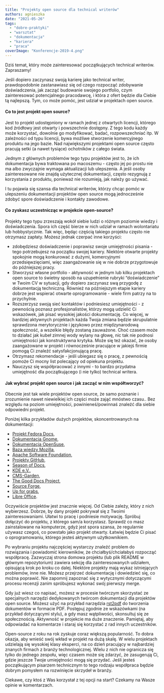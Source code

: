 ```yaml
---
title: "Projekty open source dla technical writerów"
authors: agnieszka
date: "2021-05-26"
tags:
  - "dobre-praktyki"
  - "warsztat"
  - "dokumentacja"
  - "kariera"
  - "praca"
coverImage: "Konferencje-2019-4.png"
---
```


Dziś temat, który może zainteresować początkujących technical writerów.
Zapraszamy!

<!--truncate-->

Jeśli dopiero zaczynasz swoją karierę jako technical writer, prawdopodobnie
zastanawiasz się od czego rozpocząć zdobywanie doświadczenia, jak zacząć
budowanie swojego portfolio, czym zainteresować potencjalnego pracodawcę, i
która z ofert będzie dla Ciebie tą najlepszą. Tym, co może pomóc, jest udział w
projektach open source.

#### Co to jest projekt open source?

Jest to projekt udostępniony w ramach jednej z otwartych licencji, którego kod
źródłowy jest otwarty i powszechnie dostępny. Z tego kodu każdy może korzystać,
dowolnie go modyfikować, badać, rozpowszechniać itp. W zależności od typu
licencji, bywa możliwe stworzenie komercyjnego produktu na jego bazie. Nad
największymi projektami open source często pracują setki (a nawet tysiące)
ochotników z całego świata.

Jednym z głównych problemów tego typu projektów jest to, że ich dokumentacja
bywa traktowana po macoszemu - często jej po prostu nie ma albo zwyczajnie
wymaga aktualizacji lub ulepszenia. A jeśli osoby zainteresowane nie znajdą
użytecznej dokumentacji, często rezygnują z korzystania z produktu, ponieważ nie
rozumieją, jak należy go używać.

I tu pojawia się szansa dla technical writerów, którzy chcąc pomóc w ulepszeniu
dokumentacji projektów open source mogą jednocześnie zdobyć spore doświadczenie
i kontakty zawodowe.

#### Co zyskasz uczestnicząc w projekcie open-source?

Projekty tego typu zrzeszają wokół siebie ludzi o różnym poziomie wiedzy i
doświadczenia. Spora ich część bierze w nich udział w ramach wolontariatu lub
hobbystycznie. Tak więc, będąc częścią takiego projektu często nie otrzymasz
zapłaty. Możesz jednak czerpać inne korzyści:

- zdobędziesz doświadczenie i poprawisz swoje umiejętności pisania - tego
  potrzebujesz na początku swojej kariery. Niektóre otwarte projekty spokojnie
  mogą konkurować z dużymi, komercyjnymi przedsięwzięciami, więc zaangażowanie
  się w nie dobrze przygotowuje do późniejszej pracy.
- Stworzysz własne portfolio - aktywność w jednym lub kilku projektach open
  source to świetny sposób na uzupełnienie rubryki “doświadczenie” w Twoim CV w
  sytuacji, gdy dopiero zaczynasz swą przygodę z dokumentacją techniczną.
  Również na późniejszym etapie kariery dobrze jest wspierać otwarte
  oprogramowanie - wiele firm patrzy na to przychylnie.
- Rozszerzysz swoją sieć kontaktów i podniesiesz umiejętności - z pewnością
  poznasz profesjonalistów, którzy mogą udzielić Ci wskazówek, jak pisać
  wysokiej jakości dokumentację. Co więcej, w bardziej aktywnych projektach
  każda Twoja zmiana będzie skrupulatnie sprawdzona merytorycznie i językowo
  przez międzynarodową społeczność, a wszelkie błędy zostaną zauważone. Choć
  czasem może to działać jak kubeł zimnej wody wylany na głowę, nic tak nie
  podnosi umiejętności jak konstruktywna krytyka. Może się też okazać, że osoby
  zaangażowane w projekt i równocześnie pracujące w jakiejś firmie pomogą Ci
  znaleźć satysfakcjonującą pracę.
- Otrzymasz rekomendacje - jeśli ubiegasz się o pracę, z pewnością pomoże Ci
  mocny list polecający od opiekuna projektu.
- Nauczysz się współpracować z innymi - to bardzo przydatna umiejętność dla
  początkującego (i nie tylko) technical writera.

#### Jak wybrać projekt open source i jak zacząć w nim współtworzyć?

Obecnie jest tak wiele projektów open source, że samo poznanie i zrozumienie
nawet niewielkiej ich części może zająć mnóstwo czasu.. Bez względu na poziom
umiejętności, powinieneś/powinnaś znaleźć dla siebie odpowiedni projekt.

Poniżej kilka przykładów dużych projektów, skoncentrowanych na dokumentacji:

- [Projekt Fedora Docs](https://fedoraproject.org/wiki/Docs_Project?rd=DocsProject),
- [Dokumentacja Gnome](https://wiki.gnome.org/DocumentationProject/Contributing),
- [Dokumentacja OpenSuse](https://en.opensuse.org/Main_Page),
- [Baza wiedzy Mozilla](https://support.mozilla.org/en-US/kb/improve-knowledge-base),
- [Apache Software Foundation](https://www.apache.org/index.html#projects-list),
- [Projekty GitHub](https://docs.github.com/en/github/getting-started-with-github/finding-ways-to-contribute-to-open-source-on-github),
- [Season of Docs](https://developers.google.com/season-of-docs),
- [KDE e.V.](https://ev.kde.org/),
- [CMS-Garden](https://www.cms-garden.org/en),
- [The Good Docs Project](https://thegooddocsproject.dev/),
- [Source Forge](https://sourceforge.net/p/forge/helpwanted/documenters/),
- [Up for grabs](https://up-for-grabs.net/#/filters?tags=documentation),
- [Libre Office](https://www.libreoffice.org/community/docs-team/).

Oczywiście projektów jest znacznie więcej. Od Ciebie zależy, który z nich
wybierzesz. Dobrze, by dany projekt pokrywał się z Twoimi zainteresowaniami.
Ułatwi to pracę i podniesie motywację. Spróbuj dołączyć do projektu, z którego
sam/a korzystasz. Sprawdź co masz zainstalowane na komputerze, gdyż jest spora
szansa, że regularnie używasz czegoś, co powstało jako projekt otwarty. Łatwiej
będzie Ci pisać o oprogramowaniu, którego jesteś aktywnym użytkownikiem.

Po wybraniu projektu najczęściej wystarczy znaleźć problem do rozwiązania i
powiadomić kierowników, że chciałbyś/chciałabyś rozpocząć współpracę. Zazwyczaj
strona domowa projektu (lub plik README w głównym repozytorium) zawiera sekcję
dla zainteresowanych udziałem, opisującą krok po kroku co dalej. Niektóre
projekty mają wykaz istniejących problemów, inne nie. Możesz przejrzeć
dokumentację i dowiedzieć się, co można poprawić. Nie zapomnij zapoznać się z
wytycznymi dotyczącymi procesu recenzji zanim spróbujesz wykonać swój pierwszy
merge.

Gdy już wiesz co napisać, możesz w procesie twórczym skorzystać ze specjalnych
narzędzi dedykowanych twórcom dokumentacji dla projektów open source. Możesz
użyć na przykład narzędzia [rst2pdf](https://rst2pdf.org/) do tworzenia
dokumentów w formacie PDF. Postępuj zgodnie ze wskazówkami (na przykład
dotyczącymi stylu), a gdy masz wątpliwości, skonsultuj się ze społecznością.
Aktywność w projekcie ma duże znaczenie. Pamiętaj, aby odpowiadać na komentarze
i staraj się korzystać z rad innych uczestników.

Open-source z roku na rok zyskuje coraz większą popularność. To dobra okazja,
aby wnieść swój wkład w projekt na dużą skalę. W wielu projektach udzielają się
wysokiej klasy eksperci, na co dzień pracujący w najbardziej znanych firmach z
branży technologicznej. WIelu z nich nie ogranicza się tylko do jednego zespołu,
więc czasem może się zdarzyć, że zasugerują Ci, gdzie jeszcze Twoje umiejętności
mogą się przydać. Jeśli jesteś początkującym pisarzem technicznym to tego
rodzaju współpraca będzie dobrym pomysłem na rozwinięcie skrzydeł w branży.

Ciekawe, czy ktoś z Was korzystał z tej opcji na start? Czekamy na Wasze opinie
w komentarzach.
